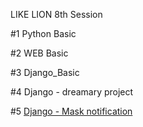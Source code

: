 LIKE LION 8th Session

#1 Python Basic

#2 WEB Basic

#3 Django_Basic

#4 Django - dreamary project

#5 [Django - Mask notification](Mask_notification/README.md)
